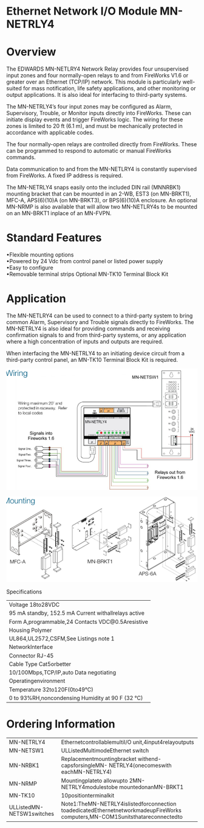 # Ethernet Network I/O Module MN-NETRLY4  

# Overview  

The EDWARDS MN-NETLRY4 Network Relay provides four unsupervised input zones and four normally-open relays to and from FireWorks V1.6 or greater over an Ethernet (TCP/IP) network. This module is particularly well-suited for mass notification, life safety applications, and other monitoring or output applications. It is also ideal for interfacing to third-party systems.  

The MN-NETRLY4’s four input zones may be configured as Alarm, Supervisory, Trouble, or Monitor inputs directly into FireWorks. These can initiate display events and trigger FireWorks logic. The wiring for these zones is limited to 20 ft (6.1 m), and must be mechanically protected in accordance with applicable codes.  

The four normally-open relays are controlled directly from FireWorks. These can be programmed to respond to automatic or manual FireWorks commands.  

Data communication to and from the MN-NETLRY4 is constantly supervised from FireWorks. A fixed IP address is required.  

The MN-NETRLY4 snaps easily onto the included DIN rail (MNNRBK1) mounting bracket that can be mounted in an 2-WB, EST3 (on MN-BRKT1), MFC-A, APS(6)(10)A (on MN-BRKT3), or BPS(6)(10)A enclosure.  An optional MN-NRMP is also available that will allow two MN-NETLRY4s to be mounted on an MN-BRKT1 inplace of an MN-FVPN.  

# Standard Features  

•Flexible mounting options   
•Powered by 24 Vdc from control panel or listed power supply   
•Easy to configure   
•Removable terminal strips Optional MN-TK10 Terminal Block Kit  

# Application  

The MN-NETLRY4 can be used to connect to a third-party system to bring common Alarm, Supervisory and Trouble signals directly to FireWorks. The MN-NETRLY4 is also ideal for providing commands and receiving confirmation signals to and from third-party systems, or any application where a high concentration of inputs and outputs are required.  

When interfacing the MN-NETRLY4 to an initiating device circuit from a third-party control panel, an MN-TK10 Terminal Block Kit is required.  

![](images/ad5b37d6282636df4b2ad5a00ff0041cb5733c2c1a74cf2bd8f1b78cfc835ebb.jpg)  

![](images/4d65d648e141471488e2726ffb3afb1d42090aa661de1fddf06de5a80269b483.jpg)  

Specifications   


<html><body><table><tr><td>Voltage 18to28VDC</td></tr><tr><td>95 mA standby, 152.5 mA Current withallrelays active</td></tr><tr><td>Form A,programmable,24 Contacts VDC@0.5Aresistive</td></tr><tr><td>Housing Polymer</td></tr><tr><td>UL864,UL2572,CSFM,See Listings note 1</td></tr><tr><td>NetworkInterface</td></tr><tr><td>Connector RJ-45</td></tr><tr><td>Cable Type Cat5orbetter</td></tr><tr><td>10/100Mbps,TCP/IP,auto Data negotiating</td></tr><tr><td>Operatingenvironment</td></tr><tr><td>Temperature 32to120F(0to49℃)</td></tr><tr><td>0 to 93%RH,noncondensing Humidity at 90 F (32 °C)</td></tr></table></body></html>  

# Ordering Information  

<html><body><table><tr><td>MN-NETRLY4</td><td>EthernetcontrollablemultiI/O unit,4input4relayoutputs</td></tr><tr><td>MN-NETSW1</td><td>ULListedMultimodeEthernet switch</td></tr><tr><td>MN-NRBK1</td><td>Replacementmountingbracket withend-capsforsingleMN- NETRLY4(onecomeswith eachMN-NETRLY4)</td></tr><tr><td>MN-NRMP</td><td>Mountingplateto allowupto 2MN-NETRLY4modulestobe mountedonanMN-BRKT1</td></tr><tr><td>MN-TK10</td><td>10positionterminalkit</td></tr><tr><td>ULListedMN-NETSW1switches</td><td>Note1:TheMN-NETRLY4islistedforconnection toadedicatedEthernetnetworkmadeupFireWorks computers,MN-COM1Sunitsthatareconnectedto</td></tr></table></body></html>  
